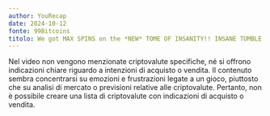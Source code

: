 ```yaml
---
author: YouRecap
date: 2024-10-12
fonte: 99Bitcoins
titolo: We got MAX SPINS on the *NEW* TOME OF INSANITY!! INSANE TUMBLE!!
---
```


Nel video non vengono menzionate criptovalute specifiche, né si offrono indicazioni chiare riguardo a intenzioni di acquisto o vendita. Il contenuto sembra concentrarsi su emozioni e frustrazioni legate a un gioco, piuttosto che su analisi di mercato o previsioni relative alle criptovalute. Pertanto, non è possibile creare una lista di criptovalute con indicazioni di acquisto o vendita.
